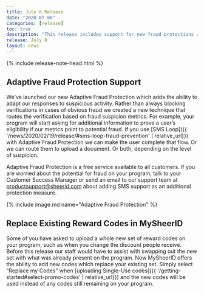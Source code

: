 ```yaml
---
title: July 8 Release
date: "2020-07-08"
categories: [release]
toc: true
description: "This release includes support for new fraud protections as well as a method for replacing reward codes for a program."
release: July 8
layout: news
---
```


{% include release-note-head.html %}


## Adaptive Fraud Protection Support

We’ve launched our new Adaptive Fraud Protection which adds the ability to adapt our responses to suspicious activity. Rather than always blocking verifications in cases of obvious fraud we created a new technique that routes the verification based on fraud suspicion metrics.  For example, your program will start asking for additional information to prove a user’s eligibility if our metrics point to potential fraud.  If you use [SMS Loop]({{ '/news/2020/02/19/release/#sms-loop-fraud-prevention' | relative_url}}) with Adaptive Fraud Protection we can make the user complete that flow. Or we can route them to upload a document. Or both, depending on the level of suspicion.

Adaptive Fraud Protection is a free service available to all customers. If you are worried about the potential for fraud on your program, talk to your Customer Success Manager or send an email to our support team at [productsupport@sheerid.com](mailto:productsupport@sheerid.com) about adding SMS support as an additional protection measure.

{% include image.md name="Adaptive Fraud Protection" %}


## Replace Existing Reward Codes in MySheerID

Some of you have asked to upload a whole new set of reward codes on your program, such as when you change the discount people receive. Before this release our staff would have to assist with swapping out the new set with what was already present on the program. Now MySheerID offers the ability to add new codes which replace your existing set. Simply select “Replace my Codes” when [uploading Single-Use codes]({{ '/getting-started#select-promo-codes' | relative_url}}) and the new codes will be used instead of any codes still remaining on your program.
